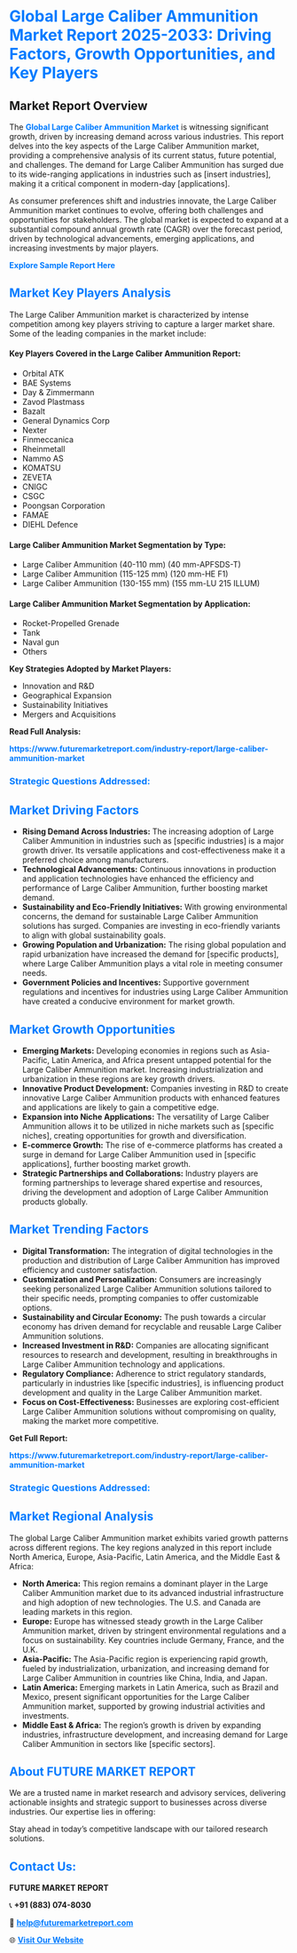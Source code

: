 <h1 style="color: #007BFF;">Global Large Caliber Ammunition Market Report 2025-2033: Driving Factors, Growth Opportunities, and Key Players</h1>

<section id="overview">
<h2>Market Report Overview</h2>
<p>The <a href="https://www.futuremarketreport.com/industry-report/large-caliber-ammunition-market" style="color: #007BFF; text-decoration: none;"><strong>Global Large Caliber Ammunition Market</strong></a> is witnessing significant growth, driven by increasing demand across various industries. This report delves into the key aspects of the Large Caliber Ammunition market, providing a comprehensive analysis of its current status, future potential, and challenges. The demand for Large Caliber Ammunition has surged due to its wide-ranging applications in industries such as [insert industries], making it a critical component in modern-day [applications].</p>
<p>As consumer preferences shift and industries innovate, the Large Caliber Ammunition market continues to evolve, offering both challenges and opportunities for stakeholders. The global market is expected to expand at a substantial compound annual growth rate (CAGR) over the forecast period, driven by technological advancements, emerging applications, and increasing investments by major players.</p>
</section>

<section id="overview">
<p><a href="https://www.futuremarketreport.com/request-sample/reportId=104270" style="color: #007BFF; text-decoration: none;"><strong>Explore Sample Report Here</strong></a></p>
</section>

<section id="key-players">
<h2 style="color: #007BFF;">Market Key Players Analysis</h2>
<p>The Large Caliber Ammunition market is characterized by intense competition among key players striving to capture a larger market share. Some of the leading companies in the market include:</p>
<h4>Key Players Covered in the Large Caliber Ammunition Report:</h4>
<ul><li>Orbital ATK</li><li>BAE Systems</li><li>Day &amp; Zimmermann</li><li>Zavod Plastmass</li><li>Bazalt</li><li>General Dynamics Corp</li><li>Nexter</li><li>Finmeccanica</li><li>Rheinmetall</li><li>Nammo AS</li><li>KOMATSU</li><li>ZEVETA</li><li>CNIGC</li><li>CSGC</li><li>Poongsan Corporation</li><li>FAMAE</li><li>DIEHL Defence</li></ul>
<h4>Large Caliber Ammunition Market Segmentation by Type:</h4>
<ul><li>Large Caliber Ammunition (40-110 mm) (40 mm-APFSDS-T)</li><li>Large Caliber Ammunition (115-125 mm) (120 mm-HE F1)</li><li>Large Caliber Ammunition (130-155 mm) (155 mm-LU 215 ILLUM)</li></ul>

<h4>Large Caliber Ammunition Market Segmentation by Application:</h4>
<ul><li>Rocket-Propelled Grenade</li><li>Tank</li><li>Naval gun</li><li>Others</li></ul>
<p><strong>Key Strategies Adopted by Market Players:</strong></p>
<ul>
<li>Innovation and R&D</li>
<li>Geographical Expansion</li>
<li>Sustainability Initiatives</li>
<li>Mergers and Acquisitions</li>
</ul>
</section>

<section>
<p><strong>Read Full Analysis: </strong></p><a href="https://www.futuremarketreport.com/industry-report/large-caliber-ammunition-market" style="color: #007BFF; text-decoration: none;"><strong>https://www.futuremarketreport.com/industry-report/large-caliber-ammunition-market</strong></a>
<h3 style="color: #007BFF;">Strategic Questions Addressed:</h3>
</section>

<section id="driving-factors">
<h2 style="color: #007BFF;">Market Driving Factors</h2>
<ul>
<li><strong>Rising Demand Across Industries:</strong> The increasing adoption of Large Caliber Ammunition in industries such as [specific industries] is a major growth driver. Its versatile applications and cost-effectiveness make it a preferred choice among manufacturers.</li>
<li><strong>Technological Advancements:</strong> Continuous innovations in production and application technologies have enhanced the efficiency and performance of Large Caliber Ammunition, further boosting market demand.</li>
<li><strong>Sustainability and Eco-Friendly Initiatives:</strong> With growing environmental concerns, the demand for sustainable Large Caliber Ammunition solutions has surged. Companies are investing in eco-friendly variants to align with global sustainability goals.</li>
<li><strong>Growing Population and Urbanization:</strong> The rising global population and rapid urbanization have increased the demand for [specific products], where Large Caliber Ammunition plays a vital role in meeting consumer needs.</li>
<li><strong>Government Policies and Incentives:</strong> Supportive government regulations and incentives for industries using Large Caliber Ammunition have created a conducive environment for market growth.</li>
</ul>
</section>

<section id="growth-opportunities">
<h2 style="color: #007BFF;">Market Growth Opportunities</h2>
<ul>
<li><strong>Emerging Markets:</strong> Developing economies in regions such as Asia-Pacific, Latin America, and Africa present untapped potential for the Large Caliber Ammunition market. Increasing industrialization and urbanization in these regions are key growth drivers.</li>
<li><strong>Innovative Product Development:</strong> Companies investing in R&D to create innovative Large Caliber Ammunition products with enhanced features and applications are likely to gain a competitive edge.</li>
<li><strong>Expansion into Niche Applications:</strong> The versatility of Large Caliber Ammunition allows it to be utilized in niche markets such as [specific niches], creating opportunities for growth and diversification.</li>
<li><strong>E-commerce Growth:</strong> The rise of e-commerce platforms has created a surge in demand for Large Caliber Ammunition used in [specific applications], further boosting market growth.</li>
<li><strong>Strategic Partnerships and Collaborations:</strong> Industry players are forming partnerships to leverage shared expertise and resources, driving the development and adoption of Large Caliber Ammunition products globally.</li>
</ul>
</section>

<section id="trending-factors">
<h2 style="color: #007BFF;">Market Trending Factors</h2>
<ul>
<li><strong>Digital Transformation:</strong> The integration of digital technologies in the production and distribution of Large Caliber Ammunition has improved efficiency and customer satisfaction.</li>
<li><strong>Customization and Personalization:</strong> Consumers are increasingly seeking personalized Large Caliber Ammunition solutions tailored to their specific needs, prompting companies to offer customizable options.</li>
<li><strong>Sustainability and Circular Economy:</strong> The push towards a circular economy has driven demand for recyclable and reusable Large Caliber Ammunition solutions.</li>
<li><strong>Increased Investment in R&D:</strong> Companies are allocating significant resources to research and development, resulting in breakthroughs in Large Caliber Ammunition technology and applications.</li>
<li><strong>Regulatory Compliance:</strong> Adherence to strict regulatory standards, particularly in industries like [specific industries], is influencing product development and quality in the Large Caliber Ammunition market.</li>
<li><strong>Focus on Cost-Effectiveness:</strong> Businesses are exploring cost-efficient Large Caliber Ammunition solutions without compromising on quality, making the market more competitive.</li>
</ul>
</section>

<section>
<p><strong>Get Full Report: </strong></p><a href="https://www.futuremarketreport.com/industry-report/large-caliber-ammunition-market" style="color: #007BFF; text-decoration: none;"><strong>https://www.futuremarketreport.com/industry-report/large-caliber-ammunition-market</strong></a>
<h3 style="color: #007BFF;">Strategic Questions Addressed:</h3>
</section>


<section id="regional-analysis">
<h2 style="color: #007BFF;">Market Regional Analysis</h2>
<p>The global Large Caliber Ammunition market exhibits varied growth patterns across different regions. The key regions analyzed in this report include North America, Europe, Asia-Pacific, Latin America, and the Middle East & Africa:</p>
<ul>
<li><strong>North America:</strong> This region remains a dominant player in the Large Caliber Ammunition market due to its advanced industrial infrastructure and high adoption of new technologies. The U.S. and Canada are leading markets in this region.</li>
<li><strong>Europe:</strong> Europe has witnessed steady growth in the Large Caliber Ammunition market, driven by stringent environmental regulations and a focus on sustainability. Key countries include Germany, France, and the U.K.</li>
<li><strong>Asia-Pacific:</strong> The Asia-Pacific region is experiencing rapid growth, fueled by industrialization, urbanization, and increasing demand for Large Caliber Ammunition in countries like China, India, and Japan.</li>
<li><strong>Latin America:</strong> Emerging markets in Latin America, such as Brazil and Mexico, present significant opportunities for the Large Caliber Ammunition market, supported by growing industrial activities and investments.</li>
<li><strong>Middle East & Africa:</strong> The region’s growth is driven by expanding industries, infrastructure development, and increasing demand for Large Caliber Ammunition in sectors like [specific sectors].</li>
</ul>
</section>

<footer>
<h2 style="color: #007BFF;">About FUTURE MARKET REPORT</h2>
<p>We are a trusted name in market research and advisory services, delivering actionable insights and strategic support to businesses across diverse industries. Our expertise lies in offering:</p>

<p>Stay ahead in today’s competitive landscape with our tailored research solutions.</p>

<h2 style="color: #007BFF;">Contact Us:</h2>
<p><strong>FUTURE MARKET REPORT</strong></p>
<p>📞 <strong>+91 (883) 074-8030</strong></p>
<p>📧 <strong><a href="mailto:help@futuremarketreport.com" style="color: #007BFF;">help@futuremarketreport.com</a></strong></p>
<p>🌐 <strong><a href="https://www.futuremarketreport.com/" style="color: #007BFF;">Visit Our Website</a></strong></p>
</footer>